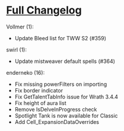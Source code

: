 # [Full Changelog](https://github.com/enderneko/Cell/compare/r250-release...3e98e221e73a05275973d1872125ec9cf2d18f37)

Vollmer (1):

- Update Bleed list for TWW S2 (#359)

swirl (1):

- Update mistweaver default spells (#364)

enderneko (16):

- Fix missing powerFilters on importing
- Fix border indicator
- Fix GetTalentTabInfo issue for Wrath 3.4.4
- Fix height of aura list
- Remove IsDelveInProgress check
- Spotlight Tank is now available for Classic
- Add Cell_ExpansionDataOverrides
